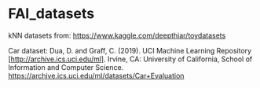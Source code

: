 # FAI_datasets

kNN datasets from:
https://www.kaggle.com/deepthiar/toydatasets

Car dataset:
Dua, D. and Graff, C. (2019). UCI Machine Learning Repository [http://archive.ics.uci.edu/ml]. Irvine, CA: University of California, School of Information and Computer Science.
https://archive.ics.uci.edu/ml/datasets/Car+Evaluation
